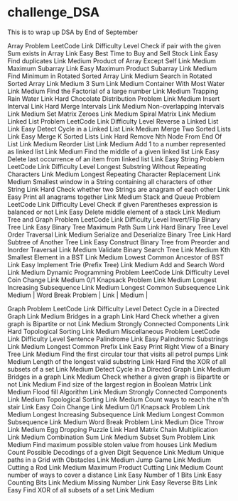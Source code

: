 # challenge_DSA
This is to wrap up DSA by End of September

Array
Problem	LeetCode Link	Difficulty Level
Check if pair with the given Sum exists in Array	Link	Easy
Best Time to Buy and Sell Stock	Link	Easy
Find duplicates	Link	Medium
Product of Array Except Self	Link	Medium
Maximum Subarray	Link	Easy
Maximum Product Subarray	Link	Medium
Find Minimum in Rotated Sorted Array	Link	Medium
Search in Rotated Sorted Array	Link	Medium
3 Sum	Link	Medium
Container With Most Water	Link	Medium
Find the Factorial of a large number	Link	Medium
Trapping Rain Water	Link	Hard
Chocolate Distribution Problem	Link	Medium
Insert Interval	Link	Hard
Merge Intervals	Link	Medium
Non-overlapping Intervals	Link	Medium
Set Matrix Zeroes	Link	Medium
Spiral Matrix	Link	Medium
Linked List
Problem	LeetCode Link	Difficulty Level
Reverse a Linked List	Link	Easy
Detect Cycle in a Linked List	Link	Medium
Merge Two Sorted Lists	Link	Easy
Merge K Sorted Lists	Link	Hard
Remove Nth Node From End Of List	Link	Medium
Reorder List	Link	Medium
Add 1 to a number represented as linked list	Link	Medium
Find the middle of a given linked list	Link	Easy
Delete last occurrence of an item from linked list	Link	Easy
String
Problem	LeetCode Link	Difficulty Level
Longest Substring Without Repeating Characters	Link	Medium
Longest Repeating Character Replacement	Link	Medium
Smallest window in a String containing all characters of other String	Link	Hard
Check whether two Strings are anagram of each other	Link	Easy
Print all anagrams together	Link	Medium
Stack and Queue
Problem	LeetCode Link	Difficulty Level
Check if given Parentheses expression is balanced or not	Link	Easy
Delete middle element of a stack	Link	Medium
Tree and Graph
Problem	LeetCode Link	Difficulty Level
Invert/Flip Binary Tree	Link	Easy
Binary Tree Maximum Path Sum	Link	Hard
Binary Tree Level Order Traversal	Link	Medium
Serialize and Deserialize Binary Tree	Link	Hard
Subtree of Another Tree	Link	Easy
Construct Binary Tree from Preorder and Inorder Traversal	Link	Medium
Validate Binary Search Tree	Link	Medium
Kth Smallest Element in a BST	Link	Medium
Lowest Common Ancestor of BST	Link	Easy
Implement Trie (Prefix Tree)	Link	Medium
Add and Search Word	Link	Medium
Dynamic Programming
Problem	LeetCode Link	Difficulty Level
Coin Change	Link	Medium
0/1 Knapsack Problem	Link	Medium
Longest Increasing Subsequence	Link	Medium
Longest Common Subsequence	Link	Medium
| Word Break Problem | Link | Medium |

Graph
Problem	LeetCode Link	Difficulty Level
Detect Cycle in a Directed Graph	Link	Medium
Bridges in a graph	Link	Hard
Check whether a given graph is Bipartite or not	Link	Medium
Strongly Connected Components	Link	Hard
Topological Sorting	Link	Medium
Miscellaneous
Problem	LeetCode Link	Difficulty Level
Sentence Palindrome	Link	Easy
Palindromic Substrings	Link	Medium
Longest Common Prefix	Link	Easy
Print Right View of a Binary Tree	Link	Medium
Find the first circular tour that visits all petrol pumps	Link	Medium
Length of the longest valid substring	Link	Hard
Find the XOR of all subsets of a set	Link	Medium
Detect Cycle in a Directed Graph	Link	Medium
Bridges in a graph	Link	Medium
Check whether a given graph is Bipartite or not	Link	Medium
Find size of the largest region in Boolean Matrix	Link	Medium
Flood fill Algorithm	Link	Medium
Strongly Connected Components	Link	Medium
Topological Sorting	Link	Medium
Count ways to reach the n’th stair	Link	Easy
Coin Change	Link	Medium
0/1 Knapsack Problem	Link	Medium
Longest Increasing Subsequence	Link	Medium
Longest Common Subsequence	Link	Medium
Word Break Problem	Link	Medium
Dice Throw	Link	Medium
Egg Dropping Puzzle	Link	Hard
Matrix Chain Multiplication	Link	Medium
Combination Sum	Link	Medium
Subset Sum Problem	Link	Medium
Find maximum possible stolen value from houses	Link	Medium
Count Possible Decodings of a given Digit Sequence	Link	Medium
Unique paths in a Grid with Obstacles	Link	Medium
Jump Game	Link	Medium
Cutting a Rod	Link	Medium
Maximum Product Cutting	Link	Medium
Count number of ways to cover a distance	Link	Easy
Number of 1 Bits	Link	Easy
Counting Bits	Link	Medium
Missing Number	Link	Easy
Reverse Bits	Link	Easy
Find XOR of all subsets of a set	Link	Medium
